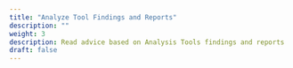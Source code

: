 ```yaml
---
title: "Analyze Tool Findings and Reports"
description: ""
weight: 3
description: Read advice based on Analysis Tools findings and reports
draft: false
---
```

